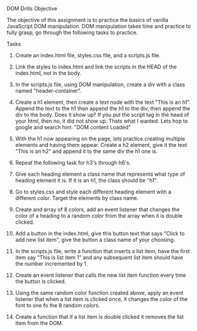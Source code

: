DOM Drills
Objective

The objective of this assignment is to practice the basics of vanilla JavaScript DOM manipulation. DOM manipulation takes time and practice to fully grasp, go through the following tasks to practice.

Tasks
1. Create an index.html file, styles.css file, and a scripts.js file.

2. Link the styles to index.html and link the scripts in the HEAD of the index.html, not in the body.

3. In the scripts.js file, using DOM manipulation, create a div with a class named "header-container".

4. Create a h1 element, then create a text node with the text "This is an h1".  Append the text to the h1 then append the h1 to the div, then append the div to the body. Does it show up? If you put the script tag in the head of your html, then no, it did not show up. Thats what I wanted. Lets hop to google and search hint: "DOM content Loaded"

5. With the h1 now appearing on the page, lets practice creating multiple elements and having them appear. Create a h2 element, give it the text "This is an h2" and append it to the same div the h1 one is.

6. Repeat the following task for h3's through h6's.

7. Give each heading element a class name that represents what type of heading element it is. If it is an h1, the class should be "h1".

8. Go to styles.css and style each different heading element with a different color. Target the elements by class name.

9. Create and array of 8 colors, add an event listener that changes the color of a heading to a random color from the array when it is double clicked.

10. Add a button in the index.html, give this button text that says "Click to add new list item", give the button a class name of your choosing.

11. In the scripts.js file, write a function that inserts a list item, have the first item say "This is list item 1" and any subsequent list item should have the number incremented by 1.

12. Create an event listener that calls the new list item function every time the button is clicked.

13. Using the same random color function created above, apply an event listener that when a list item is clicked once, it changes the color of the font to one fo the 8 random colors.

14. Create a function that if a list item is double clicked it removes the list item from the DOM.